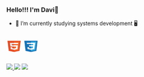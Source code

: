 ### Hello!!! I'm Davi👋

- 🌱 I’m currently studying systems development 🖥️

<div style="display: inline_block"><br>
    <img align="center" alt="Davi-HTML" height="30" width="40"     
    src="https://raw.githubusercontent.com/devicons/devicon/master/icons/html5/html5-original.svg">
    <img align="center" alt="Davi-CSS" height="30" width="40" src="https://raw.githubusercontent.com/devicons/devicon/master/icons/css3/css3-original.svg">
</div>


  ##

  
<a href="https://www.linkedin.com/in/davirobertodesousa/" target="_blank">
<img src="https://img.shields.io/badge/linkedin-%230077B5.svg?style=for-the-badge&logo=linkedin&logoColor=white" target="_blank">
</a>
<a href = "mailto:daviroberto03@yahoo.com"><img src="https://img.shields.io/badge/-Gmail-%23333?style=for-the-badge&logo=gmail&logoColor=white" target="_blank"></a>
<img src="https://img.shields.io/badge/Trello-%23026AA7.svg?style=for-the-badge&logo=Trello&logoColor=white" target=_blank">
